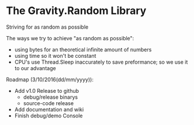 # The Gravity.Random Library
Striving for as random as possible

The ways we try to achieve "as random as possible":

* using bytes for an theoretical infinite amount of numbers
* using time so it won't be constant
 * CPU's use Thread.Sleep inaccurately to save preformance; so we use it to our advantage
 
Roadmap (3/10/2016(dd/mm/yyyy)):
* Add v1.0 Release to github
  * debug/release binarys
  * source-code release
* Add documentation and wiki 
* Finish debug/demo Console
